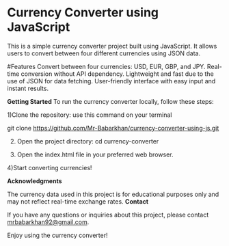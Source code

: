 # Currency Converter using JavaScript
This is a simple currency converter project built using JavaScript. It allows users to convert between four different currencies using JSON data.

#Features
Convert between four currencies: USD, EUR, GBP, and JPY.
Real-time conversion without API dependency.
Lightweight and fast due to the use of JSON for data fetching.
User-friendly interface with easy input and instant results.

**Getting Started**
To run the currency converter locally, follow these steps:

1)Clone the repository:
   use this command on your terminal
   
   git clone https://github.com/Mr-Babarkhan/currency-converter-using-js.git
   
2) Open the project directory:
   cd currency-converter
   
3) Open the index.html file in your preferred web browser.

4)Start converting currencies!

**Acknowledgments**

The currency data used in this project is for educational purposes only and may not reflect real-time exchange rates.
**Contact**

If you have any questions or inquiries about this project, please contact mrbabarkhan92@gmail.com.

Enjoy using the currency converter!
